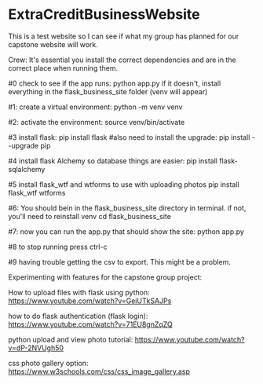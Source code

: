 # ExtraCreditBusinessWebsite
This is a test website so I can see if what my group has planned for our capstone website will work.

Crew: It's essential you install the correct dependencies and are in the correct place when running them.

#0 check to see if the app runs: python app.py
if it doesn't, install everything in the flask_business_site folder (venv will appear)

#1: create a virtual environment:
python -m venv venv

#2: activate the environment:
source venv/bin/activate

#3 install flask:
pip install flask
#also need to install the upgrade:
pip install --upgrade pip

#4 install flask Alchemy so database things are easier:
pip install flask-sqlalchemy

#5 install flask_wtf and wtforms to use with uploading photos
pip install flask_wtf wtforms

#6: You should bein in the flask_business_site directory in terminal. if not, you'll need to reinstall venv
cd flask_business_site

#7: now you can run the app.py that should show the site:
python app.py

#8 to stop running press ctrl-c

#9 having trouble getting the csv to export. This might be a problem. 

Experimenting with features for the capstone group project:

How to upload files with flask using python:
https://www.youtube.com/watch?v=GeiUTkSAJPs

how to do flask authentication (flask login):
https://www.youtube.com/watch?v=71EU8gnZqZQ

python upload and view photo tutorial:
https://www.youtube.com/watch?v=dP-2NVUgh50

css photo gallery option:
https://www.w3schools.com/css/css_image_gallery.asp
